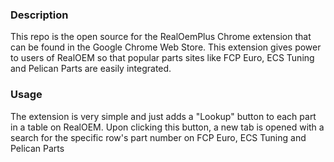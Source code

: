 ### Description
This repo is the open source for the RealOemPlus Chrome extension that can be found in the Google Chrome Web Store. This extension gives power to users of RealOEM so that popular parts sites like FCP Euro, ECS Tuning and Pelican Parts are easily integrated.

### Usage
The extension is very simple and just adds a "Lookup" button to each part in a table on RealOEM. Upon clicking this button, a new tab is opened with a search for the specific row's part number on FCP Euro, ECS Tuning and Pelican Parts
